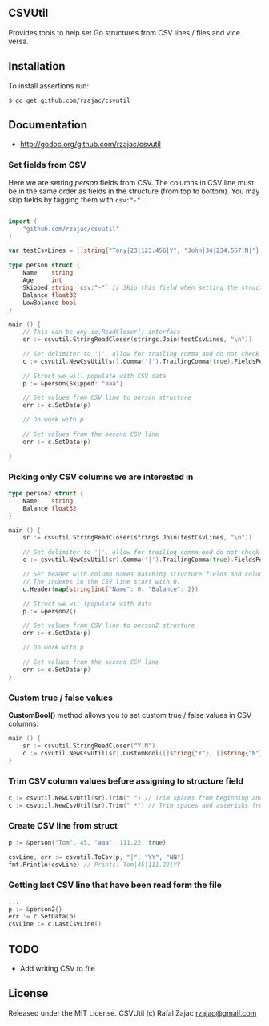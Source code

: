 ## CSVUtil

Provides tools to help set Go structures from CSV lines / files and vice versa.

## Installation

To install assertions run:

    $ go get github.com/rzajac/csvutil

## Documentation

* http://godoc.org/github.com/rzajac/csvutil

### Set fields from CSV

Here we are setting _person_ fields from CSV. The columns in CSV line must be in the same order as fields in the structure (from top to bottom). You may skip fields by tagging them with `csv:"-"`.

```go

import (
	"github.com/rzajac/csvutil"
)

var testCsvLines = []string{"Tony|23|123.456|Y", "John|34|234.567|N|"}

type person struct {
	Name    string
	Age     int
	Skipped string `csv:"-"` // Skip this field when setting the structure
	Balance float32
	LowBalance bool
}

main () {
	// This can be any io.ReadCloser() interface
	sr := csvutil.StringReadCloser(strings.Join(testCsvLines, "\n"))

	// Set delimiter to '|', allow for trailing comma and do not check fields per CSV record
	c := csvutil.NewCsvUtil(sr).Comma('|').TrailingComma(true).FieldsPerRecord(-1).CustomBool([]string{"Y"}, []string{"N"})

	// Struct we will populate with CSV data
	p := &person{Skipped: "aaa"}

	// Set values from CSV line to person structure
	err := c.SetData(p)

	// Do work with p

	// Set values from the second CSV line
	err := c.SetData(p)

}
```

### Picking only CSV columns we are interested in

```go
type person2 struct {
	Name    string
	Balance float32
}

main () {
	sr := csvutil.StringReadCloser(strings.Join(testCsvLines, "\n"))

	// Set delimiter to '|', allow for trailing comma and do not check fields per CSV record
	c := csvutil.NewCsvUtil(sr).Comma('|').TrailingComma(true).FieldsPerRecord(-1)

	// Set header with column names matching structure fields and column indexes on the CSV line.
	// The indexes in the CSV line start with 0.
	c.Header(map[string]int{"Name": 0, "Balance": 2})

	// Struct we wil lpopulate with data
	p := &person2{}

	// Set values from CSV line to person2 structure
	err := c.SetData(p)

	// Do work with p

	// Set values from the second CSV line
	err := c.SetData(p)
}

```

### Custom true / false values

**CustomBool()** method allows you to set custom true / false values in CSV columns.

```go
main () {
	sr := csvutil.StringReadCloser("Y|N")
	c := csvutil.NewCsvUtil(sr).CustomBool([]string{"Y"}, []string{"N"})
}
```

### Trim CSV column values before assigning to structure field

```go
c := csvutil.NewCsvUtil(sr).Trim(" ") // Trim spaces from beginning and the end of volumn value
c := csvutil.NewCsvUtil(sr).Trim(" *") // Trim spaces and asterisks from beginning and the end of volumn value
```

### Create CSV line from struct

```go
p := &person{"Tom", 45, "aaa", 111.22, true}

csvLine, err := csvutil.ToCsv(p, "|", "YY", "NN")
fmt.Println(csvLine) // Prints: Tom|45|111.22|YY
```

### Getting last CSV line that have been read form the file

```go
...
p := &person2{}
err := c.SetData(p)
csvLine := c.LastCsvLine()
```

## TODO

* Add writing CSV to file

## License

Released under the MIT License.
CSVUtil (c) Rafal Zajac <rzajac@gmail.com>
